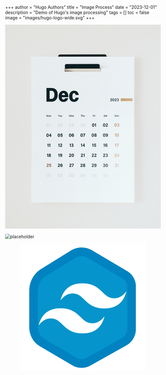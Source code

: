 +++
author = "Hugo Authors"
title = "Image Process"
date = "2023-12-01"
description = "Demo of Hugo's image processing"
tags = []
toc = false
image = "images/hugo-logo-wide.svg"
+++

![Photo by Behnam Norouzi on Unsplash](./images/behnam-norouzi-_1ok63FFlM4-unsplash.jpg "Photo by Behnam Norouzi on Unsplash")

![placeholder](https://placeholder.co/1024x768/png "Test for external image")

<p align="center" width="100%">
    <img src="./images/logo.png">
</p>
